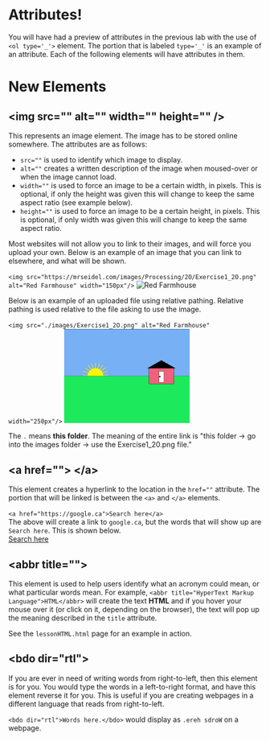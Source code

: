 # Attributes!
You will have had a preview of attributes in the previous lab with the use of `<ol type='_'>` element. The portion that is labeled `type='_'` is an example of an attribute. Each of the following elements will have attributes in them.

# New Elements

## \<img src="" alt="" width="" height="" \/\>
This represents an image element. The image has to be stored online somewhere. The attributes are as follows:
* `src=""` is used to identify which image to display.
* `alt=""` creates a written description of the image when moused-over or when the image cannot load.
* `width=""` is used to force an image to be a certain width, in pixels. This is optional, if only the height was given this will change to keep the same aspect ratio (see example below).
* `height=""` is used to force an image to be a certain height, in pixels. This is optional, if only width was given this will change to keep the same aspect ratio.

Most websites will not allow you to link to their images, and will force you  upload your own. Below is an example of an image that you can link to elsewhere, and what will be shown.

`<img src="https://mrseidel.com/images/Processing/2O/Exercise1_2O.png" alt="Red Farmhouse" width="150px"/>`
<img src="https://mrseidel.com/images/Processing/2O/Exercise1_2O.png" alt="Red Farmhouse" width="150px"/>

Below is an example of an uploaded file using relative pathing. Relative pathing is used relative to the file asking to use the image. 

`<img src="./images/Exercise1_2O.png" alt="Red Farmhouse" width="250px"/>`
<img src="./images/Exercise1_2O.png" alt="Red Farmhouse" width="250px"/>

The `.` means **this folder**. The meaning of the entire link is "this folder -> go into the images folder -> use the Exercise1_20.png file."

## \<a href=""\> \<\/a\>
This element creates a hyperlink to the location in the `href=""` attribute. The portion that will be linked is between the `<a>` and `</a>` elements.

`<a href="https://google.ca">Search here</a>`  
The above will create a link to `google.ca`, but the words that will show up are `Search here`. This is shown below.  
<a href="https://google.ca">Search here</a>

## \<abbr title=""\>
This element is used to help users identify what an acronym could mean, or what particular words mean. For example, `<abbr title="HyperText Markup Language">HTML</abbr>` will create the text **HTML** and if you hover your mouse over it (or click on it, depending on the browser), the text will pop up the meaning described in the `title` attribute.

See the `lessonHTML.html` page for an example in action.

## \<bdo dir="rtl"\>
If you are ever in need of writing words from right-to-left, then this element is for you. You would type the words in a left-to-right format, and have this element reverse it for you. This is useful if you are creating webpages in a different language that reads from right-to-left.

`<bdo dir="rtl">Words here.</bdo>` would display as `.ereh sdroW` on a webpage.